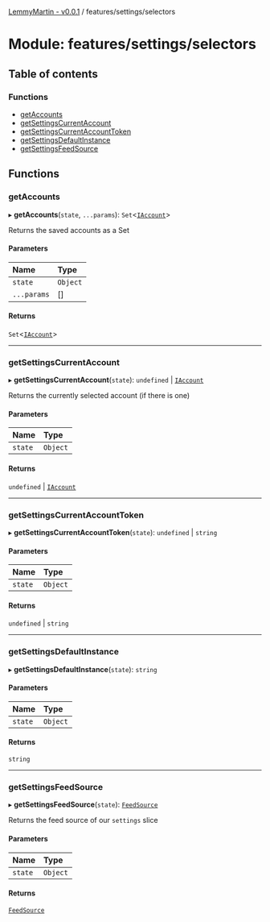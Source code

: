[LemmyMartin - v0.0.1](../README.md) / features/settings/selectors

# Module: features/settings/selectors

## Table of contents

### Functions

- [getAccounts](features_settings_selectors.md#getaccounts)
- [getSettingsCurrentAccount](features_settings_selectors.md#getsettingscurrentaccount)
- [getSettingsCurrentAccountToken](features_settings_selectors.md#getsettingscurrentaccounttoken)
- [getSettingsDefaultInstance](features_settings_selectors.md#getsettingsdefaultinstance)
- [getSettingsFeedSource](features_settings_selectors.md#getsettingsfeedsource)

## Functions

### getAccounts

▸ **getAccounts**(`state`, `...params`): `Set`<[`IAccount`](../interfaces/features_settings_types.IAccount.md)\>

Returns the saved accounts as a Set

#### Parameters

| Name | Type |
| :------ | :------ |
| `state` | `Object` |
| `...params` | [] |

#### Returns

`Set`<[`IAccount`](../interfaces/features_settings_types.IAccount.md)\>

___

### getSettingsCurrentAccount

▸ **getSettingsCurrentAccount**(`state`): `undefined` \| [`IAccount`](../interfaces/features_settings_types.IAccount.md)

Returns the currently selected account (if there is one)

#### Parameters

| Name | Type |
| :------ | :------ |
| `state` | `Object` |

#### Returns

`undefined` \| [`IAccount`](../interfaces/features_settings_types.IAccount.md)

___

### getSettingsCurrentAccountToken

▸ **getSettingsCurrentAccountToken**(`state`): `undefined` \| `string`

#### Parameters

| Name | Type |
| :------ | :------ |
| `state` | `Object` |

#### Returns

`undefined` \| `string`

___

### getSettingsDefaultInstance

▸ **getSettingsDefaultInstance**(`state`): `string`

#### Parameters

| Name | Type |
| :------ | :------ |
| `state` | `Object` |

#### Returns

`string`

___

### getSettingsFeedSource

▸ **getSettingsFeedSource**(`state`): [`FeedSource`](../enums/features_settings_types.FeedSource.md)

Returns the feed source of our `settings` slice

#### Parameters

| Name | Type |
| :------ | :------ |
| `state` | `Object` |

#### Returns

[`FeedSource`](../enums/features_settings_types.FeedSource.md)
